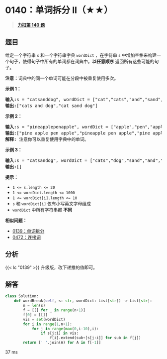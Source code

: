 # 0140：单词拆分 II（★★）


> <u>**[力扣第 140 题](https://leetcode.cn/problems/word-break-ii/)**</u>

## 题目

<p>给定一个字符串 <code>s</code> 和一个字符串字典<meta charset="UTF-8" /> <code>wordDict</code> ，在字符串<meta charset="UTF-8" /> <code>s</code> 中增加空格来构建一个句子，使得句子中所有的单词都在词典中。<strong>以任意顺序</strong> 返回所有这些可能的句子。</p>

<p><strong>注意：</strong>词典中的同一个单词可能在分段中被重复使用多次。</p>



<p><strong class="example">示例 1：</strong></p>

<pre>
<strong>输入:</strong>s = "catsanddog", wordDict = ["cat","cats","and","sand","dog"]
<strong>输出:</strong>["cats and dog","cat sand dog"]
</pre>

<p><strong class="example">示例 2：</strong></p>

<pre>
<strong>输入:</strong>s = "pineapplepenapple", wordDict = ["apple","pen","applepen","pine","pineapple"]
<strong>输出:</strong>["pine apple pen apple","pineapple pen apple","pine applepen apple"]
<strong>解释:</strong> 注意你可以重复使用字典中的单词。
</pre>

<p><strong class="example">示例 3：</strong></p>

<pre>
<strong>输入:</strong>s = "catsandog", wordDict = ["cats","dog","sand","and","cat"]
<strong>输出:</strong>[]
</pre>



<p><strong>提示：</strong></p>

<p><meta charset="UTF-8" /></p>

<ul>
<li><code>1 &lt;= s.length &lt;= 20</code></li>
<li><code>1 &lt;= wordDict.length &lt;= 1000</code></li>
<li><code>1 &lt;= wordDict[i].length &lt;= 10</code></li>
<li><code>s</code> 和 <code>wordDict[i]</code> 仅有小写英文字母组成</li>
<li><code>wordDict</code> 中所有字符串都 <strong>不同</strong></li>
</ul>


**相似问题：**
- [0139：单词拆分](/leetcode/0139)
- [0472：连接词](/leetcode/0472)


## 分析

{{< lc "0139" >}} 升级版，改下递推的值即可。

## 解答

```python
class Solution:
    def wordBreak(self, s: str, wordDict: List[str]) -> List[str]:
        n = len(s)
        f = [[] for _ in range(n+1)]
        f[0] = [[]]
        vis = set(wordDict)
        for i in range(1,n+1):
            for j in range(max(0,i-10),i):
                if s[j:i] in vis:
                    f[i].extend(sub+[s[j:i]] for sub in f[j])
        return [' '.join(A) for A in f[-1]]
```
37 ms

